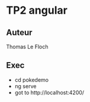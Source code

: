 # TP2 angular

## Auteur
Thomas Le Floch

## Exec
- cd pokedemo
- ng serve
- got to http://localhost:4200/